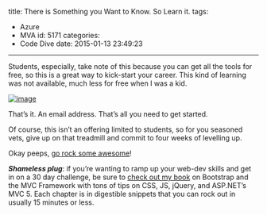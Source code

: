 title: There is Something you Want to Know. So Learn it.
tags:
  - Azure
  - MVA
id: 5171
categories:
  - Code Dive
date: 2015-01-13 23:49:23
---

Students, especially, take note of this because you can get all the tools for free, so this is a great way to kick-start your career. This kind of learning was not available, much less for free when I was a kid.

[![image](http://jameschambers.com/wp-content/uploads/2015/01/image3.png "image")](http://bit.ly/learnGameDev)

That’s it. An email address. That’s all you need to get started.

Of course, this isn’t an offering limited to students, so for you seasoned vets, give up on that treadmill and commit to four weeks of levelling up.

Okay peeps, [go rock some awesome](http://bit.ly/learnGameDev)!

**_Shameless plug_**: if you’re wanting to ramp up your web-dev skills and get in on a 30 day challenge, be sure to [check out my book](http://jameschambers.com/2014/08/30-days-of-bootstrap-and-asp-net-mvc-5/) on Bootstrap and the MVC Framework with tons of tips on CSS, JS, jQuery, and ASP.NET’s MVC 5\. Each chapter is in digestible snippets that you can rock out in usually 15 minutes or less.